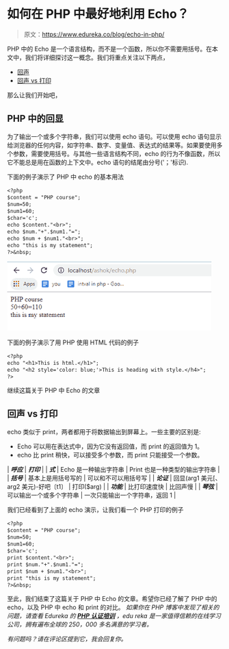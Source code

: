 # 如何在 PHP 中最好地利用 Echo？

> 原文：<https://www.edureka.co/blog/echo-in-php/>

PHP 中的 Echo 是一个语言结构，而不是一个函数，所以你不需要用括号。在本文中，我们将详细探讨这一概念。我们将重点关注以下两点，

*   [回声](#Echo)
*   [回声 vs 打印](#EchovsPrint)

那么让我们开始吧，

## **PHP 中的回显**

为了输出一个或多个字符串，我们可以使用 echo 语句。可以使用 echo 语句显示给浏览器的任何内容，如字符串、数字、变量值、表达式的结果等。如果要使用多个参数，需要使用括号。与其他一些语言结构不同，echo 的行为不像函数，所以它不能总是用在函数的上下文中。echo 语句的结尾由分号('；'标识).

下面的例子演示了 PHP 中 echo 的基本用法

```
<?php
$content = "PHP course";
$num=50;
$num1=60;
$char='c';
echo $content."<br>";
echo $num."+".$num1."=";
echo $num + $num1."<br>";
echo "this is my statement";
?>&nbsp;
```

![Output - Echo In PHP - Edureka](img/ebe798fb84a776225bdd34cb3cdcb923.png)

下面的例子演示了用 PHP 使用 HTML 代码的例子

```
<?php
echo "<h1>This is html.</h1>";
echo "<h2 style='color: blue;'>This is heading with style.</h4>";
?>
```

继续这篇关于 PHP 中 Echo 的文章

## **回声 vs 打印**

echo 类似于 print，两者都用于将数据输出到屏幕上。一些主要的区别是:

*   Echo 可以用在表达式中，因为它没有返回值，而 print 的返回值为 1。
*   echo 比 print 稍快，可以接受多个参数，而 print 只能接受一个参数。

| ***呼应*** | ***打印*** |
| ***式*** | Echo 是一种输出字符串 | Print 也是一种类型的输出字符串 |
| ***括号*** | 基本上是用括号写的 | 可以和不可以用括号写 |
| ***论证*** | 回显(arg1 美元[、arg2 美元)-好吧〔t1〕 | 打印($arg) |
| ***功能*** | 比打印速度快 | 比回声慢 |
| ***琴弦*** | 可以输出一个或多个字符串 | 一次只能输出一个字符串，返回 1 |

我们已经看到了上面的 echo 演示，让我们看一个 PHP 打印的例子

```
<?php
$content = "PHP course";
$num=50;
$num1=60;
$char='c';
print $content."<br>";
print $num."+".$num1."=";
print $num + $num1."<br>";
print "this is my statement";
?>&nbsp;
```

至此，我们结束了这篇关于 PHP 中 Echo 的文章。希望你已经了解了 PHP 中的 echo，以及 PHP 中 echo 和 print 的对比。 *如果你在 PHP 博客中发现了相关的问题，请查看 Edureka 的* *[**PHP 认证培训**](https://www.edureka.co/php-mysql-self-paced) ，edu reka 是一家值得信赖的在线学习公司，拥有遍布全球的 250，000 多名满意的学习者。*

*有问题吗？请在评论区提到它，我会回复你。*